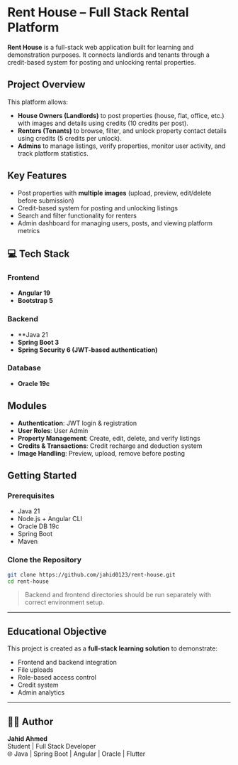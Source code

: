 
# Rent House – Full Stack Rental Platform

**Rent House** is a full-stack web application built for learning and demonstration purposes. It connects landlords and tenants through a credit-based system for posting and unlocking rental properties.

## Project Overview

This platform allows:

-  **House Owners (Landlords)** to post properties (house, flat, office, etc.) with images and details using credits (10 credits per post).
-  **Renters (Tenants)** to browse, filter, and unlock property contact details using credits (5 credits per unlock).
-  **Admins** to manage listings, verify properties, monitor user activity, and track platform statistics.

##  Key Features

-  Post properties with **multiple images** (upload, preview, edit/delete before submission)
-  Credit-based system for posting and unlocking listings
-  Search and filter functionality for renters
-  Admin dashboard for managing users, posts, and viewing platform metrics


## 💻 Tech Stack

### Frontend
- **Angular 19**
- **Bootstrap 5**

### Backend
- **Java 21
- **Spring Boot 3**
- **Spring Security 6 (JWT-based authentication)**

### Database
- **Oracle 19c**

## Modules

- **Authentication**: JWT login & registration
- **User Roles**: User Admin
- **Property Management**: Create, edit, delete, and verify listings
- **Credits & Transactions**: Credit recharge and deduction system
- **Image Handling**: Preview, upload, remove before posting

## Getting Started

### Prerequisites

- Java 21
- Node.js + Angular CLI
- Oracle DB 19c
- Spring Boot
- Maven

### Clone the Repository

```bash
git clone https://github.com/jahid0123/rent-house.git
cd rent-house
```

> Backend and frontend directories should be run separately with correct environment setup.

---

## Educational Objective

This project is created as a **full-stack learning solution** to demonstrate:
- Frontend and backend integration
- File uploads
- Role-based access control
- Credit system
- Admin analytics

---

## 🙋‍♂️ Author

**Jahid Ahmed**  
Student | Full Stack Developer  
🌐 Java | Spring Boot | Angular | Oracle | Flutter


